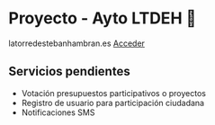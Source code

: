 # Proyecto - Ayto LTDEH :school:

latorredestebanhambran.es
[Acceder](https://www.latorredestebanhambran.es)

## Servicios pendientes

* Votación presupuestos participativos o proyectos
* Registro de usuario para participación ciudadana
* Notificaciones SMS